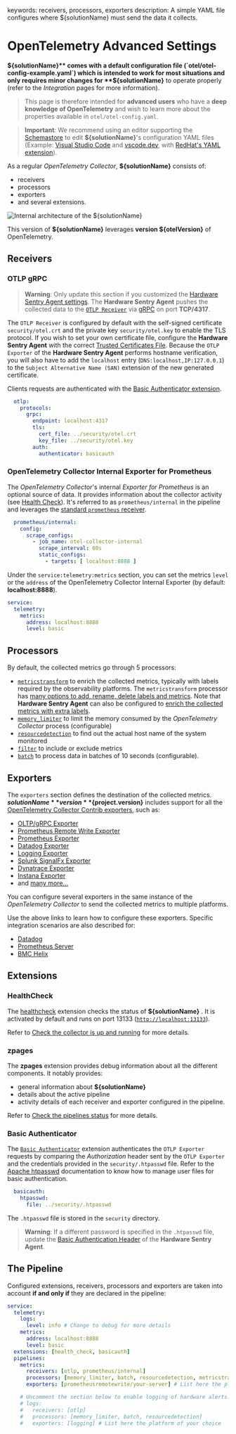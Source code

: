 keywords: receivers, processors, exporters
description: A simple YAML file configures where ${solutionName} must send the data it collects.

# OpenTelemetry Advanced Settings

<!-- MACRO{toc|fromDepth=1|toDepth=2|id=toc} -->

**${solutionName}** comes with a default configuration file (`otel/otel-config-example.yaml`) which is intended to work for most situations and only requires minor changes for **${solutionName}** to operate properly (refer to the *Integration* pages for more information).

  > This page is therefore intended for **advanced users** who have a **deep knowledge of OpenTelemetry** and wish to learn more about the properties available in `otel/otel-config.yaml`.

> **Important**: We recommend using an editor supporting the [Schemastore](https://www.schemastore.org/json#editors) to edit **${solutionName}**'s configuration YAML files (Example: [Visual Studio Code](https://code.visualstudio.com/download) and [vscode.dev](https://vscode.dev), with [RedHat's YAML extension](https://marketplace.visualstudio.com/items?itemName=redhat.vscode-yaml)).

As a regular *OpenTelemetry Collector*, **${solutionName}** consists of:

* receivers
* processors
* exporters
* and several extensions.

![Internal architecture of the ${solutionName}](../images/hws-internal-architecture.png)

This version of **${solutionName}** leverages **version ${otelVersion}** of OpenTelemetry.

## Receivers

### OTLP gRPC

> **Warning**: Only update this section if you customized the [Hardware Sentry Agent settings](configure-agent.md#additional-settings-optional).
The **Hardware Sentry Agent** pushes the collected data to the [`OTLP Receiver`](https://github.com/open-telemetry/opentelemetry-collector/tree/main/receiver/otlpreceiver) via [gRPC](https://grpc.io/) on port **TCP/4317**.

The `OTLP Receiver` is configured by default with the self-signed certificate `security/otel.crt` and the private key `security/otel.key` to enable the TLS protocol. If you wish to set your own certificate file, configure the **Hardware Sentry Agent** with the correct [Trusted Certificates File](configure-agent.html#Trusted_certificates_file). Because the `OTLP Exporter` of the **Hardware Sentry Agent** performs hostname verification, you will also have to add the `localhost` entry (`DNS:localhost,IP:127.0.0.1`) to the `Subject Alternative Name (SAN)` extension of the new generated certificate.

Clients requests are authenticated with the [Basic Authenticator extension](#Basic_Authenticator).

```yaml
  otlp:
    protocols:
      grpc:
        endpoint: localhost:4317
        tls:
          cert_file: ../security/otel.crt
          key_file: ../security/otel.key
        auth:
          authenticator: basicauth
```

### OpenTelemetry Collector Internal Exporter for Prometheus

The *OpenTelemetry Collector*'s internal *Exporter for Prometheus* is an optional source of data. It provides information about the collector activity (see [Health Check](../troubleshooting/status.md)). It's referred to as `prometheus/internal` in the pipeline and leverages the [standard `prometheus` receiver](https://github.com/open-telemetry/opentelemetry-collector-contrib/tree/main/receiver/prometheusreceiver).

```yaml
  prometheus/internal:
    config:
      scrape_configs:
        - job_name: otel-collector-internal
          scrape_interval: 60s
          static_configs:
            - targets: [ localhost:8888 ]
```

Under the `service:telemetry:metrics` section, you can set the metrics `level` or the `address` of the OpenTelemetry Collector Internal Exporter (by default: **localhost:8888**).

```yaml
service:
  telemetry:
    metrics:
      address: localhost:8888
      level: basic
```

## Processors

By default, the collected metrics go through 5 processors:

* [`metricstransform`](https://github.com/open-telemetry/opentelemetry-collector-contrib/tree/main/processor/metricstransformprocessor) to enrich the collected metrics, typically with labels required by the observability platforms. The `metricstransform` processor has [many options to add, rename, delete labels and metrics](https://github.com/open-telemetry/opentelemetry-collector-contrib/tree/main/processor/metricstransformprocessor). Note that **Hardware Sentry Agent** can also be configured to [enrich the collected metrics with extra labels](configure-agent.html#Extra_labels).
* [`memory_limiter`](https://github.com/open-telemetry/opentelemetry-collector/tree/main/processor/memorylimiterprocessor) to limit the memory consumed by the *OpenTelemetry Collector* process (configurable)
* [`resourcedetection`](https://github.com/open-telemetry/opentelemetry-collector-contrib/tree/main/processor/resourcedetectionprocessor) to find out the actual host name of the system monitored
* [`filter`](https://github.com/open-telemetry/opentelemetry-collector-contrib/tree/main/processor/filterprocessor) to include or exclude metrics
* [`batch`](https://github.com/open-telemetry/opentelemetry-collector/tree/main/processor/batchprocessor) to process data in batches of 10 seconds (configurable).

## Exporters

The `exporters` section defines the destination of the collected metrics. **${solutionName}** version **${project.version}** includes support for all the [OpenTelemetry Collector Contrib exporters](https://github.com/open-telemetry/opentelemetry-collector-contrib/tree/main/exporter), such as:

* [OLTP/gRPC Exporter](https://github.com/open-telemetry/opentelemetry-collector/blob/main/exporter/otlpexporter/README.md)
* [Prometheus Remote Write Exporter](https://github.com/open-telemetry/opentelemetry-collector-contrib/tree/main/exporter/prometheusremotewriteexporter)
* [Prometheus Exporter](https://github.com/open-telemetry/opentelemetry-collector-contrib/tree/main/exporter/prometheusexporter)
* [Datadog Exporter](https://github.com/open-telemetry/opentelemetry-collector-contrib/tree/main/exporter/datadogexporter)
* [Logging Exporter](https://github.com/open-telemetry/opentelemetry-collector/tree/main/exporter/loggingexporter)
* [Splunk SignalFx Exporter](https://github.com/open-telemetry/opentelemetry-collector-contrib/tree/main/exporter/signalfxexporter)
* [Dynatrace Exporter](https://github.com/open-telemetry/opentelemetry-collector-contrib/tree/main/exporter/dynatraceexporter)
* [Instana Exporter](https://github.com/open-telemetry/opentelemetry-collector-contrib/tree/main/exporter/instanaexporter)
* and [many more...](https://github.com/open-telemetry/opentelemetry-collector-contrib/tree/main/exporter)

You can configure several exporters in the same instance of the *OpenTelemetry Collector* to send the collected metrics to multiple platforms.

Use the above links to learn how to configure these exporters. Specific integration scenarios are also described for:

* [Datadog](../integration/datadog.md)
* [Prometheus Server](../prometheus/prometheus.md)
* [BMC Helix](../integration/helix.md)

## Extensions

### HealthCheck

The [healthcheck](https://github.com/open-telemetry/opentelemetry-collector-contrib/tree/main/extension/healthcheckextension) extension checks the status of **${solutionName}** . It is activated by default and runs on port 13133 ([`http://localhost:13133`](http://localhost:13133)).

Refer to [Check the collector is up and running](../troubleshooting/status.html#Check_collector_is_up_and_running) for more details.

### zpages

The **zpages** extension provides debug information about all the different components. It notably provides:

* general information about **${solutionName}**
* details about the active pipeline
* activity details of each receiver and exporter configured in the pipeline.

Refer to [Check the pipelines status](../troubleshooting/status.html#Check_the_pipelines_status) for more details.

### Basic Authenticator

The [`Basic Authenticator`](https://github.com/open-telemetry/opentelemetry-collector-contrib/tree/main/extension/basicauthextension) extension authenticates the `OTLP Exporter` requests by comparing the *Authorization* header sent by the `OTLP Exporter` and the credentials provided in the `security/.htpasswd` file.
Refer to the [Apache htpasswd](https://httpd.apache.org/docs/2.4/programs/htpasswd.html) documentation to know how to manage user files for basic authentication.

```yaml
  basicauth:
    htpasswd:
      file: ../security/.htpasswd
```

The `.htpasswd` file is stored in the `security` directory.

> **Warning**: If a different password is specified in the `.htpasswd` file, update the [Basic Authentication Header](configure-agent.md#Basic_Authentication_Header) of the **Hardware Sentry Agent**.

## The Pipeline

Configured extensions, receivers, processors and exporters are taken into account **if and only if** they are declared in the pipeline:

```yaml
service:
  telemetry:
    logs:
      level: info # Change to debug for more details
    metrics:
      address: localhost:8888
      level: basic
  extensions: [health_check, basicauth]
  pipelines:
    metrics:
      receivers: [otlp, prometheus/internal]
      processors: [memory_limiter, batch, resourcedetection, metricstransform]
      exporters: [prometheusremotewrite/your-server] # List here the platform of your choice

    # Uncomment the section below to enable logging of hardware alerts.
    # logs:
    #   receivers: [otlp]
    #   processors: [memory_limiter, batch, resourcedetection]
    #   exporters: [logging] # List here the platform of your choice
```